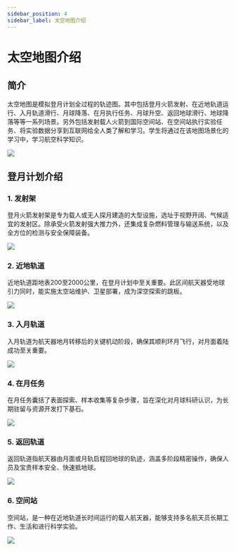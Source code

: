 ```yaml
---
sidebar_position: 4
sidebar_label: 太空地图介绍
---
```


# 太空地图介绍

## 简介

太空地图是模拟登月计划全过程的轨迹图。其中包括登月火箭发射、在近地轨道运行、入月轨道滑行、月球降落、在月执行任务、月球升空、返回地球滑行、地球降落等等一系列场景。另外包括发射载人火箭到国际空间站、在空间站执行实验任务、将实验数据分享到互联网给全人类了解和学习。学生将通过在该地图场景化的学习中，学习航空科学知识。

![](https://wiki-media-ef.oss-cn-hongkong.aliyuncs.com/docs/microbit/building-blocks/microbit-space-science-kit/images/microbit-space-science-kit-map01.png)

## 登月计划介绍

### 1. 发射架

登月火箭发射架是专为载人或无人探月建造的大型设施，选址于视野开阔、气候适宜的发射区。除承受火箭发射强大推力外，还集成复杂燃料管理与输送系统，以及全方位的检测与安全保障装备。

![](https://wiki-media-ef.oss-cn-hongkong.aliyuncs.com/docs/microbit/building-blocks/microbit-space-science-kit/images/microbit-space-science-kit-map02.png)

### 2. 近地轨道

近地轨道距地表200至2000公里，在登月计划中至关重要。此区间航天器受地球引力同时，能实施太空站维护、卫星部署，成为深空探索的跳板。

![](https://wiki-media-ef.oss-cn-hongkong.aliyuncs.com/docs/microbit/building-blocks/microbit-space-science-kit/images/microbit-space-science-kit-map07.png)

### 3. 入月轨道

入月轨道为航天器地月转移后的关键机动阶段，确保其顺利环月飞行，对月面着陆成功至关重要。

![](https://wiki-media-ef.oss-cn-hongkong.aliyuncs.com/docs/microbit/building-blocks/microbit-space-science-kit/images/microbit-space-science-kit-map06.png)

### 4. 在月任务

在月任务囊括了表面探索、样本收集等复杂步骤，旨在深化对月球科研认识，为长期驻留与资源开发打下基石。

![](https://wiki-media-ef.oss-cn-hongkong.aliyuncs.com/docs/microbit/building-blocks/microbit-space-science-kit/images/microbit-space-science-kit-map05.png)

### 5. 返回轨道

返回轨道指航天器由月面或月轨启程回地球的轨迹，涵盖多阶段精密操作，确保人员及宝贵样本安全、快速抵地球。

![](https://wiki-media-ef.oss-cn-hongkong.aliyuncs.com/docs/microbit/building-blocks/microbit-space-science-kit/images/microbit-space-science-kit-map04.png)

### 6. 空间站

空间站，是一种在近地轨道长时间运行的载人航天器，能够支持多名航天员长期工作、生活和进行科学实验。

![](https://wiki-media-ef.oss-cn-hongkong.aliyuncs.com/docs/microbit/building-blocks/microbit-space-science-kit/images/microbit-space-science-kit-map03.png)
